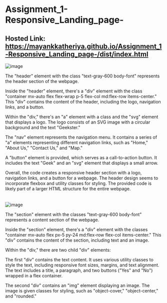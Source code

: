 # Assignment_1-Responsive_Landing_page-
## Hosted Link: https://mayankkatheriya.github.io/Assignment_1-Responsive_Landing_page-/dist/index.html

![image](https://github.com/Mayankkatheriya/Assignment_1-Responsive_Landing_page-/assets/128832286/1ec46e0f-4582-479c-bb40-a930fd8faf88)

The "header" element with the class "text-gray-600 body-font" represents the header section of the webpage.

Inside the "header" element, there's a "div" element with the class "container mx-auto flex flex-wrap p-5 flex-col md:flex-row items-center." This "div" contains the content of the header, including the logo, navigation links, and a button.

Within the "div," there's an "a" element with a class and the "svg" element that displays a logo. The logo consists of an SVG image with a circular background and the text "Geekster."

The "nav" element represents the navigation menu. It contains a series of "a" elements representing different navigation links, such as "Home," "About Us," "Contact Us," and "Map."

A "button" element is provided, which serves as a call-to-action button. It includes the text "Geek" and an "svg" element that displays a small arrow.

Overall, the code creates a responsive header section with a logo, navigation links, and a button for a webpage. The header design seems to incorporate flexbox and utility classes for styling. The provided code is likely part of a larger HTML structure for the entire webpage.
\
\
\
![image](https://github.com/Mayankkatheriya/Assignment_1-Responsive_Landing_page-/assets/128832286/aff32de1-b376-4b7c-aa3a-ccd111ded7cc)

The "section" element with the classes "text-gray-600 body-font" represents a content section of the webpage.

Inside the "section" element, there's a "div" element with the classes "container mx-auto flex px-5 py-24 md:flex-row flex-col items-center." This "div" contains the content of the section, including text and an image.

Within the "div," there are two child "div" elements:

The first "div" contains the text content. It uses various utility classes to style the text, including responsive font sizes, margins, and text alignment. The text includes a title, a paragraph, and two buttons ("Yes" and "No") wrapped in a flex container.

The second "div" contains an "img" element displaying an image. The image is given classes for styling, such as "object-cover," "object-center," and "rounded."
